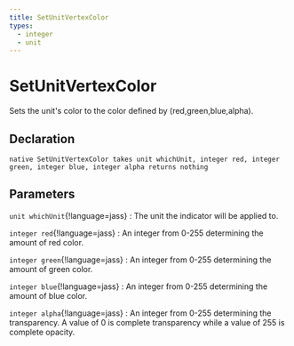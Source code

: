 ```yaml
---
title: SetUnitVertexColor
types:
  - integer
  - unit
---
```


# SetUnitVertexColor
Sets the unit's color to the color defined by (red,green,blue,alpha).

## Declaration

```jass
native SetUnitVertexColor takes unit whichUnit, integer red, integer green, integer blue, integer alpha returns nothing
```

## Parameters
`unit whichUnit`{!language=jass}
: The unit the indicator will be applied to.

`integer red`{!language=jass}
: An integer from 0-255 determining the amount of red color.

`integer green`{!language=jass}
: An integer from 0-255 determining the amount of green color.

`integer blue`{!language=jass}
: An integer from 0-255 determining the amount of blue color.

`integer alpha`{!language=jass}
: An integer from 0-255 determining the transparency. A value of 0 is complete transparency while a value of 255 is complete opacity.
